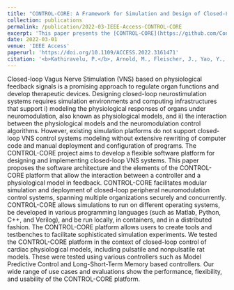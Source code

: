 ```yaml
---
title: "CONTROL-CORE: A Framework for Simulation and Design of Closed-Loop Peripheral Neuromodulation Control Systems"
collection: publications
permalink: /publication/2022-03-IEEE-Access-CONTROL-CORE
excerpt: 'This paper presents the [CONTROL-CORE](https://github.com/ControlCore-Project/) framework for the design and simulation of neuromodulation control systems.'
date: 2022-03-01
venue: 'IEEE Access'
paperurl: 'https://doi.org/10.1109/ACCESS.2022.3161471'
citation: '<b>Kathiravelu, P.</b>, Arnold, M., Fleischer, J., Yao, Y., Awasthi, S., Goel, A. K., Branen, A., Sarikhani, P., Kumar, G., Kothare, M. V., and Mahmoudi, B. <b>CONTROL-CORE: A Framework for Simulation and Design of Closed-Loop Peripheral Neuromodulation Control Systems.</b> In IEEE Access. 10, 36268-36285. March 2022.'
---
```


Closed-loop Vagus Nerve Stimulation (VNS) based on physiological feedback signals is a promising approach to regulate organ functions and develop therapeutic devices. Designing closed-loop neurostimulation systems requires simulation environments and computing infrastructures that support i) modeling the physiological responses of organs under neuromodulation, also known as physiological models, and ii) the interaction between the physiological models and the neuromodulation control algorithms. However, existing simulation platforms do not support closed-loop VNS control systems modeling without extensive rewriting of computer code and manual deployment and configuration of programs. The CONTROL-CORE project aims to develop a flexible software platform for designing and implementing closed-loop VNS systems. This paper proposes the software architecture and the elements of the CONTROL-CORE platform that allow the interaction between a controller and a physiological model in feedback. CONTROL-CORE facilitates modular simulation and deployment of closed-loop peripheral neuromodulation control systems, spanning multiple organizations securely and concurrently. CONTROL-CORE allows simulations to run on different operating systems, be developed in various programming languages (such as Matlab, Python, C++, and Verilog), and be run locally, in containers, and in a distributed fashion. The CONTROL-CORE platform allows users to create tools and testbenches to facilitate sophisticated simulation experiments. We tested the CONTROL-CORE platform in the context of closed-loop control of cardiac physiological models, including pulsatile and nonpulsatile rat models. These were tested using various controllers such as Model Predictive Control and Long-Short-Term Memory based controllers. Our wide range of use cases and evaluations show the performance, flexibility, and usability of the CONTROL-CORE platform.
